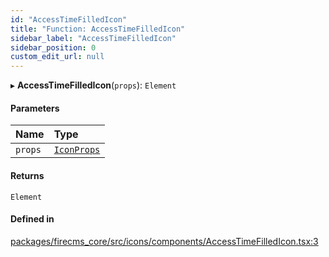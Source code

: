 ```yaml
---
id: "AccessTimeFilledIcon"
title: "Function: AccessTimeFilledIcon"
sidebar_label: "AccessTimeFilledIcon"
sidebar_position: 0
custom_edit_url: null
---
```


▸ **AccessTimeFilledIcon**(`props`): `Element`

#### Parameters

| Name | Type |
| :------ | :------ |
| `props` | [`IconProps`](../types/IconProps.md) |

#### Returns

`Element`

#### Defined in

[packages/firecms_core/src/icons/components/AccessTimeFilledIcon.tsx:3](https://github.com/FireCMSco/firecms/blob/d45f3739/packages/firecms_core/src/icons/components/AccessTimeFilledIcon.tsx#L3)
